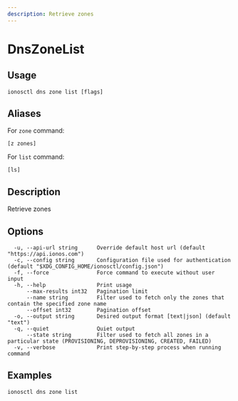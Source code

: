 ```yaml
---
description: Retrieve zones
---
```


# DnsZoneList

## Usage

```text
ionosctl dns zone list [flags]
```

## Aliases

For `zone` command:

```text
[z zones]
```

For `list` command:

```text
[ls]
```

## Description

Retrieve zones

## Options

```text
  -u, --api-url string      Override default host url (default "https://api.ionos.com")
  -c, --config string       Configuration file used for authentication (default "$XDG_CONFIG_HOME/ionosctl/config.json")
  -f, --force               Force command to execute without user input
  -h, --help                Print usage
      --max-results int32   Pagination limit
      --name string         Filter used to fetch only the zones that contain the specified zone name
      --offset int32        Pagination offset
  -o, --output string       Desired output format [text|json] (default "text")
  -q, --quiet               Quiet output
      --state string        Filter used to fetch all zones in a particular state (PROVISIONING, DEPROVISIONING, CREATED, FAILED)
  -v, --verbose             Print step-by-step process when running command
```

## Examples

```text
ionosctl dns zone list
```

